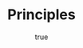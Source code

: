 ---
title: "Principles"
bookCover: "/assets/book-covers/principles.jpg"
slug: "principles"
bookAuthor: "Ray Dalio"
rating: 10
amazonLink: ""
author:
  name: Rico Trebeljahr
  picture: "/assets/blog/profile.jpeg"
---